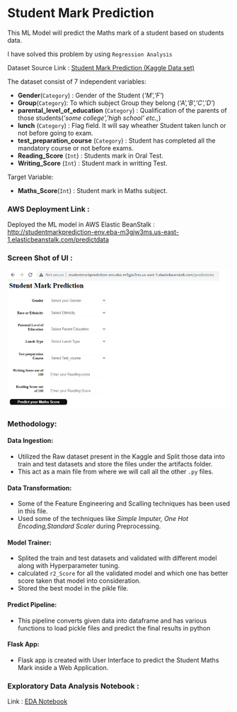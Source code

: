 # Student Mark Prediction

This ML Model will predict the Maths mark of a student based on students data.

I have solved this problem by using `Regression Analysis`

Dataset Source Link : <a href="https://www.kaggle.com/datasets/whenamancodes/students-performance-in-exams" target="_blank">Student Mark Prediction (Kaggle Data set)</a>

The dataset consist of 7 independent variables:

 *  **Gender**(`Category`) : Gender of the Student (*'M','F'*)
 * **Group**(`Category`): To which subject Group they belong (*'A','B','C','D'*)
 * **parental_level_of_education** (`Category`) : Qualification of the parents of those students(*'some college','high school' etc.,*)
 * **lunch** (`Category`) : Flag field. It will say wheather Student taken lunch or not before going to exam.
 * **test_preparation_course** (`Category`) : Student has completed all the mandatory course or not before exams.
 * **Reading_Score** (`Int`) : Students mark in Oral Test.
 * **Writing_Score** (`Int`) : Student mark in writting Test.

Target Variable:

* **Maths_Score**(`Int`) : Student mark in Maths subject.



### AWS Deployment Link :

Deployed the ML model in AWS Elastic BeanStalk :  http://studentmarkprediction-env.eba-m3gjw3ms.us-east-1.elasticbeanstalk.com/predictdata

### Screen Shot of UI :

![Screen Shot of UI.](Images/Student%20Mark%20Prediction%20UI_Page.png)

### Methodology:


#### Data Ingestion:
*  Utilized the Raw dataset present in the Kaggle and Split those data into train and test datasets and store the files under the artifacts folder.
* This act as a main file from where we will call all the other `.py` files.
#### Data Transformation:
* Some of the Feature Engineering and Scalling techniques has been used in this file.
* Used some of the techniques like *Simple Imputer, One Hot Encoding,Standard Scaler* during Preprocessing.
#### Model Trainer:
* Splited the train and test datasets and validated with different model along with Hyperparameter tuning.
* calculated `r2_Score` for all the validated model and which one has better score taken that model into consideration.
* Stored the best model in the pikle file.
#### Predict Pipeline:
 * This pipeline converts given data into dataframe and has various functions to load pickle files and predict the final results in python
#### Flask App:
  * Flask app is created with User Interface to predict the Student Maths Mark inside a Web Application.

### Exploratory Data Analysis Notebook :

Link : <a href="mlproject/notebook/EDA STUDENT PERFORMANCE.ipynb" target="_blank">EDA Notebook</a>
    







